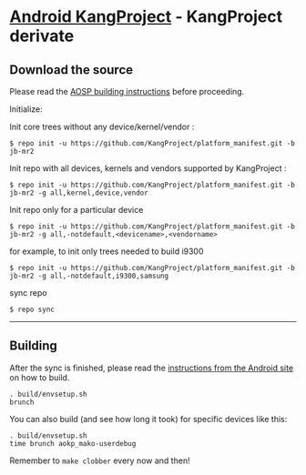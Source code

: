 [Android KangProject](xxx) - KangProject derivate
====================================


Download the source
--------------

Please read the [AOSP building instructions](http://source.android.com/source/index.html) before proceeding.

Initialize:

Init core trees without any device/kernel/vendor :

    $ repo init -u https://github.com/KangProject/platform_manifest.git -b jb-mr2

Init repo with all devices, kernels and vendors supported by KangProject :

    $ repo init -u https://github.com/KangProject/platform_manifest.git -b jb-mr2 -g all,kernel,device,vendor

Init repo only for a particular device

    $ repo init -u https://github.com/KangProject/platform_manifest.git -b jb-mr2 -g all,-notdefault,<devicename>,<vendorname>

for example, to init only trees needed to build i9300

    $ repo init -u https://github.com/KangProject/platform_manifest.git -b jb-mr2 -g all,-notdefault,i9300,samsung

sync repo

    $ repo sync

***

Building
--------

After the sync is finished, please read the [instructions from the Android site](http://s.android.com/source/building.html) on how to build.

    . build/envsetup.sh
    brunch


You can also build (and see how long it took) for specific devices like this:

    . build/envsetup.sh
    time brunch aokp_mako-userdebug

Remember to `make clobber` every now and then!
